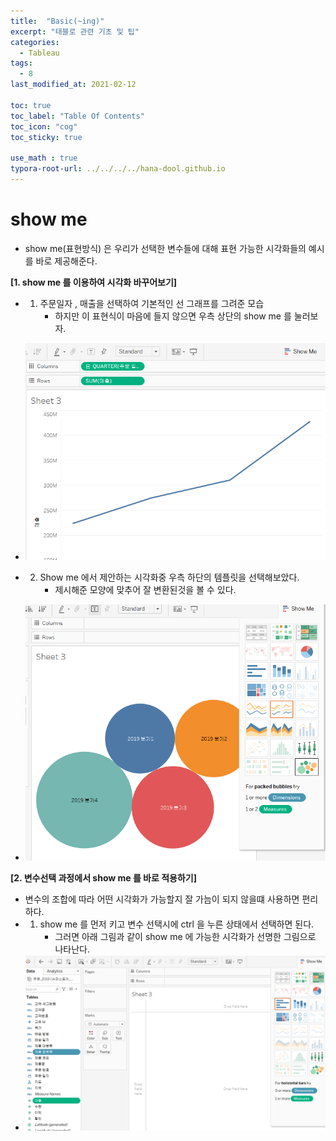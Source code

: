 ```yaml
---
title:  "Basic(~ing)"
excerpt: "태블로 관련 기초 및 팁"
categories:
  - Tableau
tags:
  - 8
last_modified_at: 2021-02-12

toc: true
toc_label: "Table Of Contents"
toc_icon: "cog"
toc_sticky: true

use_math : true
typora-root-url: ../../../../hana-dool.github.io
---
```


# show me

- show me(표현방식) 은 우리가 선택한 변수들에 대해 표현 가능한 시각화들의 예시를 바로 제공해준다.

**[1. show me 를 이용하여 시각화 바꾸어보기]**

- 1. 주문일자 , 매출을 선택하여 기본적인 선 그래프를 그려준 모습
     - 하지만 이 표현식이 마음에 들지 않으면 우측 상단의 show me 를 눌러보자.
- ![png](/assets/images/Tableau/8_1.PNG)

- 2. Show me 에서 제안하는 시각화중 우측 하단의 템플릿을 선택해보았다.
     - 제시해준 모양에 맞추어 잘 변환된것을 볼 수 있다.

- ![png](/assets/images/Tableau/8_2.PNG)

  

**[2. 변수선택 과정에서 show me 를 바로 적용하기]**

- 변수의 조합에 따라 어떤 시각화가 가능할지 잘 가늠이 되지 않을떄 사용하면 편리하다.
- 1. show me 를 먼저 키고 변수 선택시에 ctrl 을 누른 상태에서 선택하면 된다.
     - 그러면 아래 그림과 같이 show me 에 가능한 시각화가 선명한 그림으로 나타난다.
- ![png](/assets/images/Tableau/8_3.PNG)

